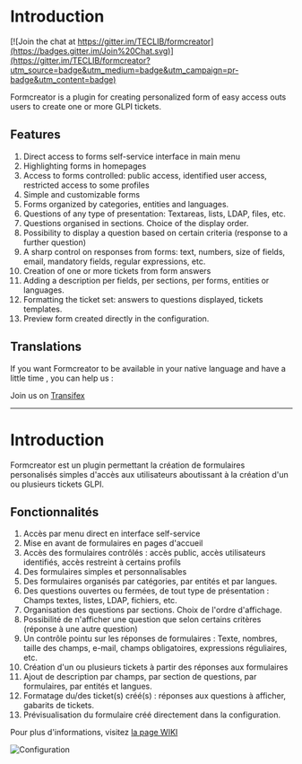 Introduction
============

[![Join the chat at https://gitter.im/TECLIB/formcreator](https://badges.gitter.im/Join%20Chat.svg)](https://gitter.im/TECLIB/formcreator?utm_source=badge&utm_medium=badge&utm_campaign=pr-badge&utm_content=badge) 

Formcreator is a plugin for creating personalized form of easy access outs users to create one or more GLPI tickets.

Features
--------

1. Direct access to forms self-service interface in main menu
2. Highlighting forms in homepages
3. Access to forms controlled: public access, identified user access, restricted access to some profiles
4. Simple and customizable forms
5. Forms organized by categories, entities and languages.
6. Questions of any type of presentation: Textareas, lists, LDAP, files, etc.
7. Questions organised in sections. Choice of the display order.
8. Possibility to display a question based on certain criteria (response to a further question)
9. A sharp control on responses from forms: text, numbers, size of fields, email, mandatory fields, regular expressions, etc.
10. Creation of one or more tickets from form answers
11. Adding a description per fields, per sections, per forms, entities or languages.
12. Formatting the ticket set: answers to questions displayed, tickets templates.
13. Preview form created directly in the configuration.

Translations
------------

If you want Formcreator to be available in your native language and have a little time , you can help us :

Join us on [Transifex](https://www.transifex.com/teclib/glpi-project-plugin-formcreator)



------------------------------------------------------------------------------------------------------------------------

Introduction
============

Formcreator est un plugin permettant la création de formulaires personalisés simples d'accès aux utilisateurs aboutissant à la création d'un ou plusieurs tickets GLPI.

Fonctionnalités
---------------

1. Accès par menu direct en interface self-service
2. Mise en avant de formulaires en pages d'accueil
3. Accès des formulaires contrôlés : accès public, accès utilisateurs identifiés, accès restreint à certains profils
4. Des formulaires simples et personnalisables
5. Des formulaires organisés par catégories, par entités et par langues.
6. Des questions ouvertes ou fermées, de tout type de présentation : Champs textes, listes, LDAP, fichiers, etc.
7. Organisation des questions par sections. Choix de l'ordre d'affichage.
8. Possibilité de n'afficher une question que selon certains critères (réponse à une autre question)
9. Un contrôle pointu sur les réponses de formulaires : Texte, nombres, taille des champs, e-mail, champs obligatoires, expressions réguliaires, etc.
10. Création d'un ou plusieurs tickets à partir des réponses aux formulaires
11. Ajout de description par champs, par section de questions, par formulaires, par entités et langues.
12. Formatage du/des ticket(s) créé(s) : réponses aux questions à afficher, gabarits de tickets.
13. Prévisualisation du formulaire créé directement dans la configuration.

Pour plus d'informations, visitez [la page WIKI](https://github.com/TECLIB/formcreator/wiki)

![Configuration](/screenshot.png "Configuration")
